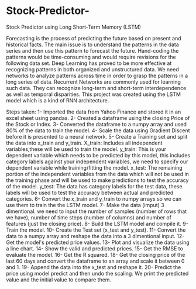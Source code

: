 # Stock-Predictor-
Stock Predictor using Long Short-Term Memory (LSTM)

Forecasting is the process of predicting the future based on present and historical facts.
The main issue is to understand the patterns in the data series and then use this pattern to forecast the future.
Hand-coding the patterns would be time-consuming and would require revisions for the following data set.
Deep Learning has proved to be more effective at recognizing patterns in both organized and unstructured data.
We need networks to analyze patterns across time in order to grasp the patterns in a long series of data.
Recurrent Networks are commonly used for learning such data.
They can recognize long-term and short-term interdependence as well as temporal disparities.
This project was created using the LSTM model which is a kind of RNN architecture.

Steps taken:
1- Imported the data from Yahoo Finance and stored it in an excel sheet using pandas.
2- Created a dataframe using the closing Price of the Stock or Index. 
3- Converted the dataframe to a numpy array and used 80% of the data to train the model.
4- Scale the data using Gradient Discent before it is presented to a neural network.
5- Create a Training set and split the data into x_train and y_train.
   X_train: Includes all independent variables,these will be used to train the model.
   y_train: This is your dependent variable which needs to be predicted by this model, this includes category labels against your independent variables, we need to specify our      dependent variable while training/fitting the model.
   x_test: The remaining portion of the independent variables from the data which will not be used in the training phase and will be used to make predictions to test the            accuracy of the model.
   y_test: The data has category labels for the test data, these labels will be used to test the accuracy between actual and predicted categories.
6- Convert the x_train and y_train to numpy arrays so we can use them to train the the LSTM model.
7- Make the data (imput) 3 dimentional. we need to input the number of samples (number of rows that we have), number of time steps (number of columns) and number of features (just the closing price).
8- Build the LSTM model and compile it.
9- Train the model.
10- Create the Test set (x_test and y_test).
11- Convert the data to a numpy array and reshape the data into a 3 dimentional input.
12- Get the model's predicted price values.
13- Plot and visualize the data using a line chart.
14- Show the valid and predicted prices.
15- Get the RMSE to evaluate the model.
16- Get the R squared.
18- Get the closing price of the last 60 days and convert the dataframe to an array and scale it between 0 and 1.
19- Append the data into the x_test and reshape it. 
20- Predict the price using model.predict and then undo the scaling. We print the predicted value and the initial value to compare them.



